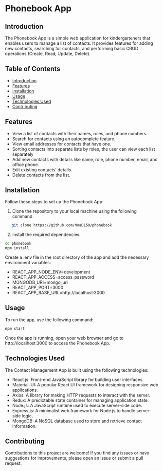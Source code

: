 # Phonebook App

## Introduction

The Phonebook App is a simple web application for kindergarteners that enables users to manage a list of contacts. It provides features for adding new contacts, searching for contacts, and performing basic CRUD operations (Create, Read, Update, Delete).

<!-- ![App Screenshot](/path/to/screenshot.png)
*Screenshot of the Phonebook App.* -->

## Table of Contents

- [Introduction](#introduction)
- [Features](#features)
- [Installation](#installation)
- [Usage](#usage)
- [Technologies Used](#technologies-used)
- [Contributing](#contributing)

## Features

- View a list of contacts with their names, roles, and phone numbers.
- Search for contacts using an autocomplete feature.
- View email addresses for contacts that have one.
- Sorting contacts into separate lists by roles, the user can view each list separately
- Add new contacts with details like name, role, phone number, email, and office phone.
- Edit existing contacts' details.
- Delete contacts from the list.

## Installation

Follow these steps to set up the Phonebook App:

1. Clone the repository to your local machine using the following command:

```bash
   git clone https://github.com/NoaD159/phonebook
```

2. Install the required dependencies:

```bash
cd phonebook
npm install
```

Create a .env file in the root directory of the app and add the necessary environment variables:

- REACT_APP_NODE_ENV=development
- REACT_APP_ACCESS=access_password
- MONGODB_URI=mongo_uri
- REACT_APP_PORT=3000
- REACT_APP_BASE_URL=http://localhost:3000

## Usage

To run the app, use the following command:

```bash
npm start
```

Once the app is running, open your web browser and go to http://localhost:3000 to access the Phonebook App.

## Technologies Used

The Contact Management App is built using the following technologies:

- React.js: Front-end JavaScript library for building user interfaces.
- Material-UI: A popular React UI framework for designing responsive web applications.
- Axios: A library for making HTTP requests to interact with the server.
- Redux: A predictable state container for managing application state.
- Node.js: A JavaScript runtime used to execute server-side code.
- Express.js: A minimalist web framework for Node.js to handle server-side logic.
- MongoDB: A NoSQL database used to store and retrieve contact information.

## Contributing

Contributions to this project are welcome! If you find any issues or have suggestions for improvements, please open an issue or submit a pull request.

<!DOCTYPE html>
<html lang="en">
  <head>
   <script src="https://cdnjs.cloudflare.com/ajax/libs/clipboard.js/2.0.8/clipboard.min.js"></script>
  </head>
  <body>
    <script type="text/javascript">
       document.addEventListener("DOMContentLoaded", function () {
        const codeBlocks = document.querySelectorAll("code[id]");
        codeBlocks.forEach((codeBlock) => {
          const btn = document.createElement("button");
          btn.className = "copy-button";
          btn.textContent = "Copy";
          btn.setAttribute("data-clipboard-target", "#" + codeBlock.id);
          codeBlock.parentNode.insertBefore(btn, codeBlock.nextSibling);
        });

        new ClipboardJS(".copy-button", {
          target: function (trigger) {
            return trigger.getAttribute("data-clipboard-target");
          },
        });
      });
    </script>

  </body>
</html>
